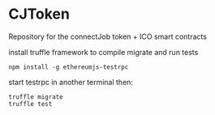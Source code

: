 # CJToken

Repository for the connectJob token + ICO smart contracts

install truffle framework to compile migrate and run tests

```npm install -g truffle
npm install -g ethereumjs-testrpc
```

start testrpc in another terminal then:

```truffle compile
truffle migrate
truffle test 
```
